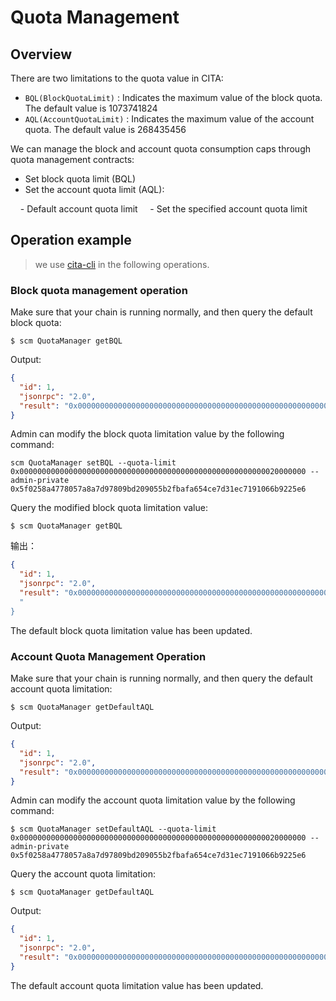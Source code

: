 # Quota Management

## Overview

There are two limitations to the quota value in CITA:
* `BQL(BlockQuotaLimit)` : Indicates the maximum value of the block quota. The default value is 1073741824
* `AQL(AccountQuotaLimit)` : Indicates the maximum value of the account quota. The default value is 268435456

We can manage the block and account quota consumption caps through quota management contracts:

* Set block quota limit (BQL)
* Set the account quota limit (AQL):

    - Default account quota limit
    - Set the specified account quota limit

## Operation example

> we use [cita-cli](https://github.com/cryptape/cita-cli) in the following operations.

### Block quota management operation

Make sure that your chain is running normally, and then query the default block quota:

```shell
$ scm QuotaManager getBQL
```

Output:

```json
{
  "id": 1,
  "jsonrpc": "2.0",
  "result": "0x0000000000000000000000000000000000000000000000000000000040000000"
}
```

Admin can modify the block quota limitation value by the following command:

```shell
scm QuotaManager setBQL --quota-limit 0x0000000000000000000000000000000000000000000000000000000020000000 --admin-private 0x5f0258a4778057a8a7d97809bd209055b2fbafa654ce7d31ec7191066b9225e6
```

Query the modified block quota limitation value:

```shell
$ scm QuotaManager getBQL
```

输出：
```json
{
  "id": 1,
  "jsonrpc": "2.0",
  "result": "0x0000000000000000000000000000000000000000000000000000000020000000"
  "
}
```
The default block quota limitation value has been updated.

### Account Quota Management Operation

Make sure that your chain is running normally, and then query the default account quota limitation:

```shell
$ scm QuotaManager getDefaultAQL
```

Output:

```json
{
  "id": 1,
  "jsonrpc": "2.0",
  "result": "0x0000000000000000000000000000000000000000000000000000000010000000"
}
```

Admin can modify the account quota limitation value by the following command:

```shell
$ scm QuotaManager setDefaultAQL --quota-limit 0x0000000000000000000000000000000000000000000000000000000020000000 --admin-private 0x5f0258a4778057a8a7d97809bd209055b2fbafa654ce7d31ec7191066b9225e6
```

Query the account quota limitation:

```shell
$ scm QuotaManager getDefaultAQL
```

Output:

```json
{
  "id": 1,
  "jsonrpc": "2.0",
  "result": "0x0000000000000000000000000000000000000000000000000000000020000000"
}
```

The default account quota limitation value has been updated.
